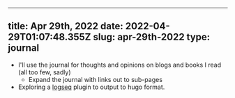 
---
title: Apr 29th, 2022 
date: 2022-04-29T01:07:48.355Z
slug: apr-29th-2022
type: journal
---
* I'll use the journal for thoughts and opinions on blogs and books I read (all too few, sadly)
  * Expand the journal with links out to sub-pages
* Exploring a [logseq](../entry/logseq) plugin to output to hugo format.

